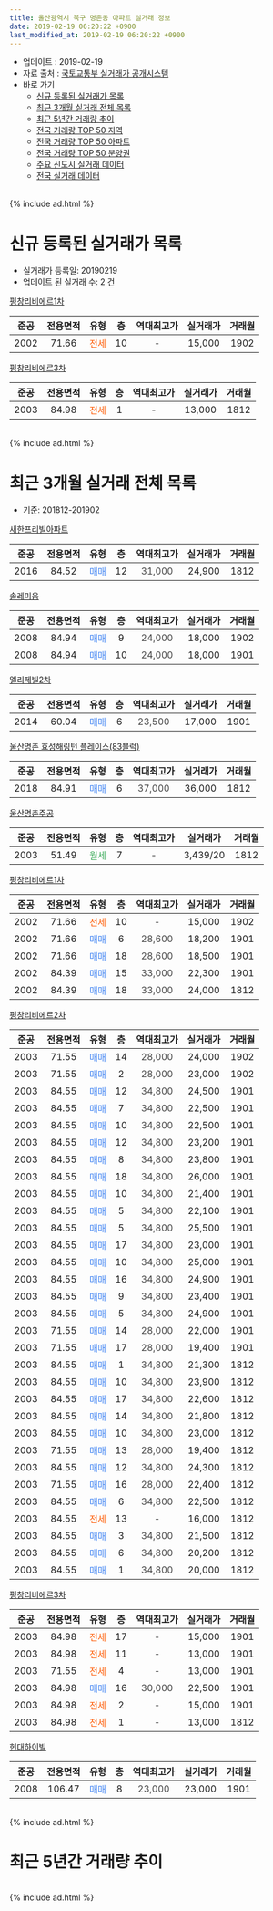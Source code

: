 ```yaml
---
title: 울산광역시 북구 명촌동 아파트 실거래 정보
date: 2019-02-19 06:20:22 +0900
last_modified_at: 2019-02-19 06:20:22 +0900
---
```


* 업데이트 : 2019-02-19
* 자료 출처 : [국토교통부 실거래가 공개시스템](http://rt.molit.go.kr)
* 바로 가기
    * [신규 등록된 실거래가 목록](#신규-등록된-실거래가-목록)
    * [최근 3개월 실거래 전체 목록](#최근-3개월-실거래-전체-목록)
    * [최근 5년간 거래량 추이](#최근-5년간-거래량-추이)
    * [전국 거래량 TOP 50 지역](https://inasie.github.io/apt-trade-info/최근-3개월-전국에서-가장-거래가-많이-발생한-지역)
    * [전국 거래량 TOP 50 아파트](https://inasie.github.io/apt-trade-info/최근-3개월-전국에서-가장-거래가-많이-발생한-아파트)
    * [전국 거래량 TOP 50 분양권](https://inasie.github.io/apt-trade-info/최근-3개월-전국에서-가장-거래가-많이-발생한-분양권)
    * [주요 신도시 실거래 데이터](https://inasie.github.io/apt-trade-info/주요-신도시)
    * [전국 실거래 데이터](https://inasie.github.io/apt-trade-info/전국)
<br>
{% include ad.html %}
<br>

# 신규 등록된 실거래가 목록
* 실거래가 등록일: 20190219
* 업데이트 된 실거래 수: 2 건


[평창리비에르1차](https://search.naver.com/search.naver?query=%EC%9A%B8%EC%82%B0%EA%B4%91%EC%97%AD%EC%8B%9C+%EB%B6%81%EA%B5%AC+%EB%AA%85%EC%B4%8C%EB%8F%99+%ED%8F%89%EC%B0%BD%EB%A6%AC%EB%B9%84%EC%97%90%EB%A5%B41%EC%B0%A8)

|준공|전용면적|유형|층|역대최고가|실거래가|거래월|
|:---:|:---:|:---:|:---:|:---:|:---:|:---:|
|2002|71.66|<span style="color:#ff5a00">전세</span>|10|<span style="color:#444444">-</span>|15,000|1902|

[평창리비에르3차](https://search.naver.com/search.naver?query=%EC%9A%B8%EC%82%B0%EA%B4%91%EC%97%AD%EC%8B%9C+%EB%B6%81%EA%B5%AC+%EB%AA%85%EC%B4%8C%EB%8F%99+%ED%8F%89%EC%B0%BD%EB%A6%AC%EB%B9%84%EC%97%90%EB%A5%B43%EC%B0%A8)

|준공|전용면적|유형|층|역대최고가|실거래가|거래월|
|:---:|:---:|:---:|:---:|:---:|:---:|:---:|
|2003|84.98|<span style="color:#ff5a00">전세</span>|1|<span style="color:#444444">-</span>|13,000|1812|


<br>
{% include ad.html %}
<br>

# 최근 3개월 실거래 전체 목록
* 기준: 201812-201902


[새한프리빌아파트](https://search.naver.com/search.naver?query=%EC%9A%B8%EC%82%B0%EA%B4%91%EC%97%AD%EC%8B%9C+%EB%B6%81%EA%B5%AC+%EB%AA%85%EC%B4%8C%EB%8F%99+%EC%83%88%ED%95%9C%ED%94%84%EB%A6%AC%EB%B9%8C%EC%95%84%ED%8C%8C%ED%8A%B8)

|준공|전용면적|유형|층|역대최고가|실거래가|거래월|
|:---:|:---:|:---:|:---:|:---:|:---:|:---:|
|2016|84.52|<span style="color:#4285f3">매매</span>|12|<span style="color:#444444">31,000</span>|24,900|1812|

[솔레미움](https://search.naver.com/search.naver?query=%EC%9A%B8%EC%82%B0%EA%B4%91%EC%97%AD%EC%8B%9C+%EB%B6%81%EA%B5%AC+%EB%AA%85%EC%B4%8C%EB%8F%99+%EC%86%94%EB%A0%88%EB%AF%B8%EC%9B%80)

|준공|전용면적|유형|층|역대최고가|실거래가|거래월|
|:---:|:---:|:---:|:---:|:---:|:---:|:---:|
|2008|84.94|<span style="color:#4285f3">매매</span>|9|<span style="color:#444444">24,000</span>|18,000|1902|
|2008|84.94|<span style="color:#4285f3">매매</span>|10|<span style="color:#444444">24,000</span>|18,000|1901|

[엘리제빌2차](https://search.naver.com/search.naver?query=%EC%9A%B8%EC%82%B0%EA%B4%91%EC%97%AD%EC%8B%9C+%EB%B6%81%EA%B5%AC+%EB%AA%85%EC%B4%8C%EB%8F%99+%EC%97%98%EB%A6%AC%EC%A0%9C%EB%B9%8C2%EC%B0%A8)

|준공|전용면적|유형|층|역대최고가|실거래가|거래월|
|:---:|:---:|:---:|:---:|:---:|:---:|:---:|
|2014|60.04|<span style="color:#4285f3">매매</span>|6|<span style="color:#444444">23,500</span>|17,000|1901|

[울산명촌 효성해링턴 플레이스(83블럭)](https://search.naver.com/search.naver?query=%EC%9A%B8%EC%82%B0%EA%B4%91%EC%97%AD%EC%8B%9C+%EB%B6%81%EA%B5%AC+%EB%AA%85%EC%B4%8C%EB%8F%99+%EC%9A%B8%EC%82%B0%EB%AA%85%EC%B4%8C+%ED%9A%A8%EC%84%B1%ED%95%B4%EB%A7%81%ED%84%B4+%ED%94%8C%EB%A0%88%EC%9D%B4%EC%8A%A4%2883%EB%B8%94%EB%9F%AD%29)

|준공|전용면적|유형|층|역대최고가|실거래가|거래월|
|:---:|:---:|:---:|:---:|:---:|:---:|:---:|
|2018|84.91|<span style="color:#4285f3">매매</span>|6|<span style="color:#444444">37,000</span>|36,000|1812|

[울산명촌주공](https://search.naver.com/search.naver?query=%EC%9A%B8%EC%82%B0%EA%B4%91%EC%97%AD%EC%8B%9C+%EB%B6%81%EA%B5%AC+%EB%AA%85%EC%B4%8C%EB%8F%99+%EC%9A%B8%EC%82%B0%EB%AA%85%EC%B4%8C%EC%A3%BC%EA%B3%B5)

|준공|전용면적|유형|층|역대최고가|실거래가|거래월|
|:---:|:---:|:---:|:---:|:---:|:---:|:---:|
|2003|51.49|<span style="color:#34a853">월세</span>|7|<span style="color:#444444">-</span>|3,439/20|1812|

[평창리비에르1차](https://search.naver.com/search.naver?query=%EC%9A%B8%EC%82%B0%EA%B4%91%EC%97%AD%EC%8B%9C+%EB%B6%81%EA%B5%AC+%EB%AA%85%EC%B4%8C%EB%8F%99+%ED%8F%89%EC%B0%BD%EB%A6%AC%EB%B9%84%EC%97%90%EB%A5%B41%EC%B0%A8)

|준공|전용면적|유형|층|역대최고가|실거래가|거래월|
|:---:|:---:|:---:|:---:|:---:|:---:|:---:|
|2002|71.66|<span style="color:#ff5a00">전세</span>|10|<span style="color:#444444">-</span>|15,000|1902|
|2002|71.66|<span style="color:#4285f3">매매</span>|6|<span style="color:#444444">28,600</span>|18,200|1901|
|2002|71.66|<span style="color:#4285f3">매매</span>|18|<span style="color:#444444">28,600</span>|18,500|1901|
|2002|84.39|<span style="color:#4285f3">매매</span>|15|<span style="color:#444444">33,000</span>|22,300|1901|
|2002|84.39|<span style="color:#4285f3">매매</span>|18|<span style="color:#444444">33,000</span>|24,000|1812|

[평창리비에르2차](https://search.naver.com/search.naver?query=%EC%9A%B8%EC%82%B0%EA%B4%91%EC%97%AD%EC%8B%9C+%EB%B6%81%EA%B5%AC+%EB%AA%85%EC%B4%8C%EB%8F%99+%ED%8F%89%EC%B0%BD%EB%A6%AC%EB%B9%84%EC%97%90%EB%A5%B42%EC%B0%A8)

|준공|전용면적|유형|층|역대최고가|실거래가|거래월|
|:---:|:---:|:---:|:---:|:---:|:---:|:---:|
|2003|71.55|<span style="color:#4285f3">매매</span>|14|<span style="color:#444444">28,000</span>|24,000|1902|
|2003|71.55|<span style="color:#4285f3">매매</span>|2|<span style="color:#444444">28,000</span>|23,000|1902|
|2003|84.55|<span style="color:#4285f3">매매</span>|12|<span style="color:#444444">34,800</span>|24,500|1901|
|2003|84.55|<span style="color:#4285f3">매매</span>|7|<span style="color:#444444">34,800</span>|22,500|1901|
|2003|84.55|<span style="color:#4285f3">매매</span>|10|<span style="color:#444444">34,800</span>|22,500|1901|
|2003|84.55|<span style="color:#4285f3">매매</span>|12|<span style="color:#444444">34,800</span>|23,200|1901|
|2003|84.55|<span style="color:#4285f3">매매</span>|8|<span style="color:#444444">34,800</span>|23,800|1901|
|2003|84.55|<span style="color:#4285f3">매매</span>|18|<span style="color:#444444">34,800</span>|26,000|1901|
|2003|84.55|<span style="color:#4285f3">매매</span>|10|<span style="color:#444444">34,800</span>|21,400|1901|
|2003|84.55|<span style="color:#4285f3">매매</span>|5|<span style="color:#444444">34,800</span>|22,100|1901|
|2003|84.55|<span style="color:#4285f3">매매</span>|5|<span style="color:#444444">34,800</span>|25,500|1901|
|2003|84.55|<span style="color:#4285f3">매매</span>|17|<span style="color:#444444">34,800</span>|23,000|1901|
|2003|84.55|<span style="color:#4285f3">매매</span>|10|<span style="color:#444444">34,800</span>|25,000|1901|
|2003|84.55|<span style="color:#4285f3">매매</span>|16|<span style="color:#444444">34,800</span>|24,900|1901|
|2003|84.55|<span style="color:#4285f3">매매</span>|9|<span style="color:#444444">34,800</span>|23,400|1901|
|2003|84.55|<span style="color:#4285f3">매매</span>|5|<span style="color:#444444">34,800</span>|24,900|1901|
|2003|71.55|<span style="color:#4285f3">매매</span>|14|<span style="color:#444444">28,000</span>|22,000|1901|
|2003|71.55|<span style="color:#4285f3">매매</span>|17|<span style="color:#444444">28,000</span>|19,400|1901|
|2003|84.55|<span style="color:#4285f3">매매</span>|1|<span style="color:#444444">34,800</span>|21,300|1812|
|2003|84.55|<span style="color:#4285f3">매매</span>|10|<span style="color:#444444">34,800</span>|23,900|1812|
|2003|84.55|<span style="color:#4285f3">매매</span>|17|<span style="color:#444444">34,800</span>|22,600|1812|
|2003|84.55|<span style="color:#4285f3">매매</span>|14|<span style="color:#444444">34,800</span>|21,800|1812|
|2003|84.55|<span style="color:#4285f3">매매</span>|10|<span style="color:#444444">34,800</span>|23,000|1812|
|2003|71.55|<span style="color:#4285f3">매매</span>|13|<span style="color:#444444">28,000</span>|19,400|1812|
|2003|84.55|<span style="color:#4285f3">매매</span>|12|<span style="color:#444444">34,800</span>|24,300|1812|
|2003|71.55|<span style="color:#4285f3">매매</span>|16|<span style="color:#444444">28,000</span>|22,400|1812|
|2003|84.55|<span style="color:#4285f3">매매</span>|6|<span style="color:#444444">34,800</span>|22,500|1812|
|2003|84.55|<span style="color:#ff5a00">전세</span>|13|<span style="color:#444444">-</span>|16,000|1812|
|2003|84.55|<span style="color:#4285f3">매매</span>|3|<span style="color:#444444">34,800</span>|21,500|1812|
|2003|84.55|<span style="color:#4285f3">매매</span>|6|<span style="color:#444444">34,800</span>|20,200|1812|
|2003|84.55|<span style="color:#4285f3">매매</span>|1|<span style="color:#444444">34,800</span>|20,000|1812|


<script async src="//pagead2.googlesyndication.com/pagead/js/adsbygoogle.js"></script>
<!-- 기본 -->
<ins class="adsbygoogle"
     style="display:block"
     data-ad-client="ca-pub-2446590836940007"
     data-ad-slot="1659523306"
     data-ad-format="auto"
     data-full-width-responsive="true"></ins>
<script>
(adsbygoogle = window.adsbygoogle || []).push({});
</script>


[평창리비에르3차](https://search.naver.com/search.naver?query=%EC%9A%B8%EC%82%B0%EA%B4%91%EC%97%AD%EC%8B%9C+%EB%B6%81%EA%B5%AC+%EB%AA%85%EC%B4%8C%EB%8F%99+%ED%8F%89%EC%B0%BD%EB%A6%AC%EB%B9%84%EC%97%90%EB%A5%B43%EC%B0%A8)

|준공|전용면적|유형|층|역대최고가|실거래가|거래월|
|:---:|:---:|:---:|:---:|:---:|:---:|:---:|
|2003|84.98|<span style="color:#ff5a00">전세</span>|17|<span style="color:#444444">-</span>|15,000|1901|
|2003|84.98|<span style="color:#ff5a00">전세</span>|11|<span style="color:#444444">-</span>|13,000|1901|
|2003|71.55|<span style="color:#ff5a00">전세</span>|4|<span style="color:#444444">-</span>|13,000|1901|
|2003|84.98|<span style="color:#4285f3">매매</span>|16|<span style="color:#444444">30,000</span>|22,500|1901|
|2003|84.98|<span style="color:#ff5a00">전세</span>|2|<span style="color:#444444">-</span>|15,000|1901|
|2003|84.98|<span style="color:#ff5a00">전세</span>|1|<span style="color:#444444">-</span>|13,000|1812|

[현대하이빌](https://search.naver.com/search.naver?query=%EC%9A%B8%EC%82%B0%EA%B4%91%EC%97%AD%EC%8B%9C+%EB%B6%81%EA%B5%AC+%EB%AA%85%EC%B4%8C%EB%8F%99+%ED%98%84%EB%8C%80%ED%95%98%EC%9D%B4%EB%B9%8C)

|준공|전용면적|유형|층|역대최고가|실거래가|거래월|
|:---:|:---:|:---:|:---:|:---:|:---:|:---:|
|2008|106.47|<span style="color:#4285f3">매매</span>|8|<span style="color:#444444">23,000</span>|23,000|1901|


<br>
{% include ad.html %}
<br>

# 최근 5년간 거래량 추이


<div style="width:100%;">
    <canvas id="deal_progress" height="200"></canvas>
</div>

<script>
new Chart(document.getElementById("deal_progress"), {
    type: 'line',
    data: {
        labels: ['201402','201403','201404','201405','201406','201407','201408','201409','201410','201411','201412','201501','201502','201503','201504','201505','201506','201507','201508','201509','201510','201511','201512','201601','201602','201603','201604','201605','201606','201607','201608','201609','201610','201611','201612','201701','201702','201703','201704','201705','201706','201707','201708','201709','201710','201711','201712','201801','201802','201803','201804','201805','201806','201807','201808','201809','201810','201811','201812','201901','201902'],
        datasets: [{
            label: '매매',
            pointRadius: 1,
            data: [22, 42, 30, 30, 38, 33, 32, 43, 60, 37, 28, 31, 35, 43, 37, 36, 34, 27, 14, 20, 34, 25, 13, 13, 8, 14, 22, 11, 19, 9, 13, 14, 29, 14, 15, 9, 9, 11, 11, 9, 27, 21, 23, 13, 17, 20, 15, 36, 22, 50, 25, 18, 15, 12, 15, 17, 16, 14, 15, 23, 3],
            borderColor: "rgba(255, 201, 14, 1)",
            backgroundColor: "rgba(255, 201, 14, 0.5)",
            fill: false,
            lineTension: 0
        },{
            label: '전월세',
            pointRadius: 1,
            data: [7, 16, 11, 13, 15, 15, 10, 14, 11, 10, 8, 9, 13, 12, 9, 18, 12, 6, 7, 8, 12, 17, 10, 6, 12, 8, 7, 5, 8, 9, 7, 6, 10, 10, 4, 8, 10, 15, 8, 9, 11, 8, 5, 9, 6, 5, 5, 5, 4, 5, 9, 9, 5, 5, 1, 3, 1, 2, 3, 4, 1],
            borderColor: "rgba(0, 141, 185, 1)",
            backgroundColor: "rgba(0, 141, 185, 0.5)",
            fill: false,
            lineTension: 0
        }
        ]
    },
    options: {
        responsive: true,
        title: {
            display: false
        },
        tooltips: {
            mode: 'index',
            intersect: false
        },
        hover: {
            mode: 'nearest',
            intersect: true
        },
        scales: {
            xAxes: [{
                display: true,
                scaleLabel: {
                    display: true,
                    labelString: '년/월'
                }
            }],
            yAxes: [{
                display: true,
                ticks: {
                    suggestedMin: 0,
                },
                scaleLabel: {
                    display: true,
                    labelString: '실거래 수'
                }
            }]
        }
    }
});

</script>


<br>
{% include ad.html %}
<br>

